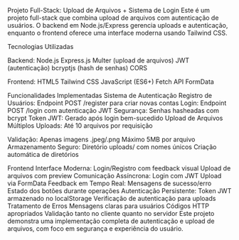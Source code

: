 Projeto Full-Stack: Upload de Arquivos + Sistema de Login
Este é um projeto full-stack que combina upload de arquivos com autenticação de usuários. O backend em Node.js/Express gerencia uploads e autenticação, enquanto o frontend oferece uma interface moderna usando Tailwind CSS.

Tecnologias Utilizadas

Backend:
Node.js
Express.js
Multer (upload de arquivos)
JWT (autenticação)
bcryptjs (hash de senhas)
CORS

Frontend:
HTML5
Tailwind CSS
JavaScript (ES6+)
Fetch API
FormData

Funcionalidades Implementadas
Sistema de Autenticação
Registro de Usuários: Endpoint POST /register para criar novas contas
Login: Endpoint POST /login com autenticação JWT
Segurança: Senhas hasheadas com bcrypt
Token JWT: Gerado após login bem-sucedido
Upload de Arquivos
Múltiplos Uploads: Até 10 arquivos por requisição

Validação:
Apenas imagens .jpeg/.png
Máximo 5MB por arquivo
Armazenamento Seguro:
Diretório uploads/ com nomes únicos
Criação automática de diretórios

Frontend
Interface Moderna:
Login/Registro com feedback visual
Upload de arquivos com preview
Comunicação Assíncrona:
Login com JWT
Upload via FormData
Feedback em Tempo Real:
Mensagens de sucesso/erro
Estado dos botões durante operações
Autenticação Persistente:
Token JWT armazenado no localStorage
Verificação de autenticação para uploads
Tratamento de Erros
Mensagens claras para usuários
Códigos HTTP apropriados
Validação tanto no cliente quanto no servidor
Este projeto demonstra uma implementação completa de autenticação e upload de arquivos, com foco em segurança e experiência do usuário.
